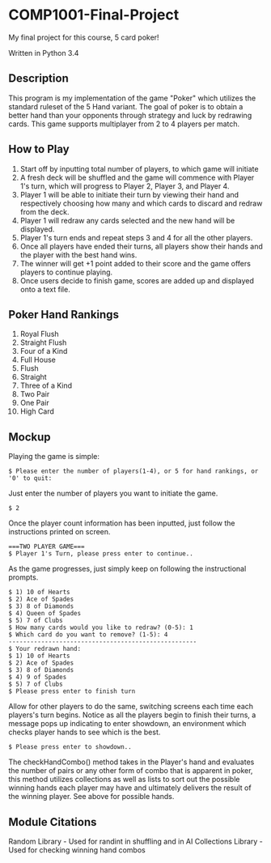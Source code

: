 # COMP1001-Final-Project
My final project for this course, 5 card poker!

Written in Python 3.4

## Description
This program is my implementation of the game "Poker" which utilizes the standard ruleset of the 5 Hand variant.
The goal of poker is to obtain a better hand than your opponents through strategy and luck by redrawing cards.
This game supports multiplayer from 2 to 4 players per match.

## How to Play
1. Start off by inputting total number of players, to which game will initiate
2. A fresh deck will be shuffled and the game will commence with Player 1's turn, which will progress to Player 2, Player 3, and Player 4.
3. Player 1 will be able to initiate their turn by viewing their hand and respectively choosing how many and which cards to discard and redraw from the deck.
4. Player 1 will redraw any cards selected and the new hand will be displayed.
5. Player 1's turn ends and repeat steps 3 and 4 for all the other players.
6. Once all players have ended their turns, all players show their hands and the player with the best hand wins.
7. The winner will get +1 point added to their score and the game offers players to continue playing.
8. Once users decide to finish game, scores are added up and displayed onto a text file.

## Poker Hand Rankings
1. Royal Flush
2. Straight Flush
3. Four of a Kind
4. Full House
5. Flush
6. Straight
7. Three of a Kind
8. Two Pair
9. One Pair
10. High Card

## Mockup

Playing the game is simple:
```
$ Please enter the number of players(1-4), or 5 for hand rankings, or '0' to quit: 
```

Just enter the number of players you want to initiate the game.
```
$ 2
```

Once the player count information has been inputted, just follow the instructions printed on screen.
```
===TWO PLAYER GAME===
$ Player 1's Turn, please press enter to continue..
```

As the game progresses, just simply keep on following the instructional prompts.
```
$ 1) 10 of Hearts
$ 2) Ace of Spades
$ 3) 8 of Diamonds
$ 4) Queen of Spades
$ 5) 7 of Clubs
$ How many cards would you like to redraw? (0-5): 1
$ Which card do you want to remove? (1-5): 4
----------------------------------------------------
$ Your redrawn hand:
$ 1) 10 of Hearts
$ 2) Ace of Spades
$ 3) 8 of Diamonds
$ 4) 9 of Spades
$ 5) 7 of Clubs
$ Please press enter to finish turn
```

Allow for other players to do the same, switching screens each time each players's turn begins.  Notice
as all the players begin to finish their turns, a message pops up indicating to enter showdown, an environment
which checks player hands to see which is the best.
```
$ Please press enter to showdown..
```

The checkHandCombo() method takes in the Player's hand and evaluates the number of pairs or any other
form of combo that is apparent in poker, this method utilizes collections as well as lists to sort out the
possible winning hands each player may have and ultimately delivers the result of the winning player.
See above for possible hands.

## Module Citations
Random Library - Used for randint in shuffling and in AI
Collections Library - Used for checking winning hand combos

